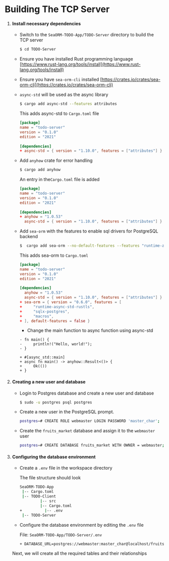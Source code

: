 # Building The TCP Server

1. #### Install necessary dependencies

   - Switch to the `SeaORM-TODO-App/TODO-Server` directory to build the TCP server

       ```sh
       $ cd TODO-Server
       ```

   - Ensure you have installed Rust programming language [https://www.rust-lang.org/tools/install](https://www.rust-lang.org/tools/install)

   - Ensure you have `sea-orm-cli` installed [https://crates.io/crates/sea-orm-cli](https://crates.io/crates/sea-orm-cli)

   - `async-std` will be used as the async library

       ```sh
       $ cargo add async-std --features attributes
       ```
       
       This adds async-std to `Cargo.toml` file
       

       ```toml
       [package]
       name = "todo-server"
       version = "0.1.0"
       edition = "2021"
        
       [dependencies]
       + async-std = { version = "1.10.0", features = ["attributes"] }
       ```

   - Add `anyhow` crate for error handling

       ```sh
       $ cargo add anyhow
       ```
       
       An entry in the`Cargo.toml` file is added
       

       ```toml
       [package]
       name = "todo-server"
       version = "0.1.0"
       edition = "2021"
        
       [dependencies]
       + anyhow = "1.0.53"
         async-std = { version = "1.10.0", features = ["attributes"] }
       ```

   - Add `sea-orm` with the features to enable sql drivers for PostgreSQL backend 

       ```sh
       $  cargo add sea-orm --no-default-features --features "runtime-async-std-rustls sqlx-postgres macros"
       ```
       
       This adds sea-orm to `Cargo.toml`
       

       ```toml
       [package]
       name = "todo-server"
       version = "0.1.0"
       edition = "2021"
        
       [dependencies]
         anyhow = "1.0.53"
         async-std = { version = "1.10.0", features = ["attributes"] }
       + sea-orm = { version = "0.6.0", features = [
       +     "runtime-async-std-rustls",
       +     "sqlx-postgres",
       +     "macros",
       + ], default-features = false }
       ```
       - Change the main function to async function using async-std
       
       ```rust,no_run,noplayground
       - fn main() {
       -     println!("Hello, world!");
       - }
        
       + #[async_std::main]
       + async fn main() -> anyhow::Result<()> {
       +     Ok(())
       + }
       ```

1. #### Creating a new user and database

   - Login to Postgres database and create a new user and database

       ```sh
       $ sudo -u postgres psql postgres
       ```

   - Create a new user in the PostgreSQL prompt.

       ```sh
       postgres=# CREATE ROLE webmaster LOGIN PASSWORD 'master_char';
       ```

   - Create the `fruits_market` database and assign it to the `webmaster` user

       ```sh
       postgres=# CREATE DATABASE fruits_market WITH OWNER = webmaster;
       ```

1. #### Configuring the database environment

   - Create a `.env` file in the workspace directory

     The file structure should look 
     
     ```sh
     SeaORM-TODO-App
      |-- Cargo.toml
      |-- TODO-Client
              |-- src
              |-- Cargo.toml
     +   		|-- .env
      |-- TODO-Server
     ```
     
   - Configure the database environment by editing the `.env` file
   
     File: `SeaORM-TODO-App/TODO-Server/.env`
   
     ```sh
     + DATABASE_URL=postgres://webmaster:master_char@localhost/fruits_market
     ```
   
     
   
   Next, we will create all the required tables and their relationships
